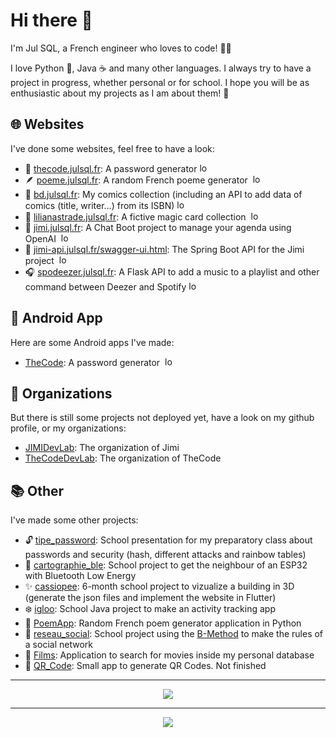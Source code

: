# Hi there 👋

I'm Jul SQL, a French engineer who loves to code! 👩‍💻

I love Python 🐍, Java ☕️ and many other languages. I always try to have a project in progress, whether personal or for school. I hope you will be as enthusiastic about my projects as I am about them! 🤩

## 🌐 Websites

I've done some websites, feel free to have a look:
- 🔐 [thecode.julsql.fr](http://thecode.julsql.fr): A password generator
  <a href="https://github.com/TheCodeDevLab/thecode_website">
    <img src="images/github_white.png" alt="logo github" width="15" height="15"/>
  </a>
- 🪶 [poeme.julsql.fr](http://poeme.julsql.fr): A random French poeme generator 
  <a href="https://github.com/julsql/poeme_website">
    <img src="images/github_white.png" alt="logo github" width="15" height="15"/>
  </a>
- 💬 [bd.julsql.fr](http://bd.julsql.fr): My comics collection (including an API to add data of comics (title, writer…) from its ISBN)
  <a href="https://github.com/julsql/bd_website">
    <img src="images/github_white.png" alt="logo github" width="15" height="15"/>
  </a>
- 🧙 [lilianastrade.julsql.fr](http://lilianastrade.julsql.fr): A fictive magic card collection 
  <a href="https://github.com/julsql/lilianastrade">
    <img src="images/github_white.png" alt="logo github" width="15" height="15"/>
  </a>
- 🤖 [jimi.julsql.fr](http://jimi.julsql.fr/#/home): A Chat Boot project to manage your agenda using OpenAI 
  <a href="https://github.com/JIMIDevLab/jimi_app">
    <img src="images/github_white.png" alt="logo github" width="15" height="15"/>
  </a>
- 📠 [jimi-api.julsql.fr/swagger-ui.html](http://jimi-api.julsql.fr/swagger-ui.html): The Spring Boot API for the Jimi project 
  <a href="https://github.com/JIMIDevLab/jimi_api">
    <img src="images/github_white.png" alt="logo github" width="15" height="15"/>
  </a>
- 🎧 [spodeezer.julsql.fr](http://spodeezer.julsql.fr): A Flask API to add a music to a playlist and other command between Deezer and Spotify
  <a href="https://github.com/julsql/spodeezer">
    <img src="images/github_white.png" alt="logo github" width="15" height="15"/>
  </a>

## 📱 Android App

Here are some Android apps I've made:
- [TheCode](https://play.google.com/store/apps/details?id=fr.juliette.thecode): A password generator 
  <a href="https://github.com/TheCodeDevLab/TheCode_Android">
    <img src="images/github_white.png" alt="logo github" width="15" height="15"/>
  </a>

## 📌 Organizations

But there is still some projects not deployed yet, have a look on my github profile, or my organizations:
- [JIMIDevLab](https://github.com/JIMIDevLab): The organization of Jimi
- [TheCodeDevLab](https://github.com/TheCodeDevLab): The organization of TheCode

## 📚 Other

I've made some other projects:
- 🔓 [tipe_password](https://github.com/julsql/tipe_password): School presentation for my preparatory class about passwords and security (hash, different attacks and rainbow tables)
- 🛜 [cartographie_ble](https://github.com/julsql/cartographie_ble): School project to get the neighbour of an ESP32 with Bluetooth Low Energy
- ✨ [cassiopee](https://github.com/julsql/cassiopee): 6-month school project to vizualize a building in 3D (generate the json files and implement the website in Flutter)
- ❄️ [igloo](https://github.com/julsql/igloo): School Java project to make an activity tracking app
- 📝 [PoemApp](https://github.com/julsql/PoemApp): Random French poem generator application in Python
- 📣 [reseau_social](https://github.com/julsql/reseau_social): School project using the [B-Method](https://en.wikipedia.org/wiki/B-Method) to make the rules of a social network
- 🎥 [Films](https://github.com/julsql/Films): Application to search for movies inside my personal database
- 📸 [QR_Code](https://github.com/julsql/QR_Code): Small app to generate QR Codes. Not finished

---
<div align="center">
<picture>
  <source
    srcset="https://github-readme-stats.vercel.app/api?username=julsql&show_icons=true&number_format=long&count_private=true&hide_rank=true&hide=contribs&theme=dark"
    media="(prefers-color-scheme: dark)"
  />
  <source
    srcset="https://github-readme-stats.vercel.app/api?username=julsql&show_icons=true&number_format=long&count_private=true&hide_rank=true&hide=contribs"
    media="(prefers-color-scheme: light), (prefers-color-scheme: no-preference)"
  />
  <img src="https://github-readme-stats.vercel.app/api?username=julsql&show_icons=true&number_format=long&count_private=true&hide_rank=true&hide=contribs" />
</picture>
</div>

---

<div align="center">
<picture>
  <source
    srcset="https://github-readme-stats.vercel.app/api/top-langs?username=julsql&langs_count=10&layout=compact&theme=dark"
    media="(prefers-color-scheme: dark)"
  />
  <source
    srcset="https://github-readme-stats.vercel.app/api/top-langs?username=julsql&langs_count=10&layout=compact"
    media="(prefers-color-scheme: light), (prefers-color-scheme: no-preference)"
  />
  <img src="https://github-readme-stats.vercel.app/api/top-langs?username=julsql&langs_count=10&layout=compact" />
</picture>
</div>
